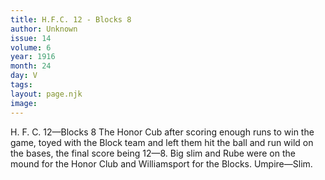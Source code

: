 ```yaml
---
title: H.F.C. 12 - Blocks 8
author: Unknown
issue: 14
volume: 6
year: 1916
month: 24
day: V
tags:
layout: page.njk
image:
---
```

H. F. C. 12—Blocks 8      The Honor Cub after scoring enough runs to win the game, toyed with the Block team and left them hit the ball and run wild on the bases, the final score being 12—8.    Big slim and Rube were on the mound for the Honor Club and Williamsport for the Blocks.    Umpire—Slim.
